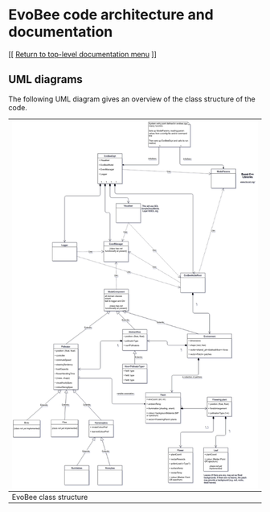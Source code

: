# EvoBee code architecture and documentation

[[ [Return to top-level documentation menu](../../README.md) ]]

## UML diagrams

The following UML diagram gives an overview of the class structure of the code.

| <img src="img/EvoBee-UML-design-diagram.png" alt="EvoBee UML design diagram" width=100%/> | 
|--|
| EvoBee class structure |
<!--stackedit_data:
eyJoaXN0b3J5IjpbMTE3NTA5OTIyOCw2NjQ0ODkwMTEsNjE0Nj
gzMDc3LC0xNjM4NDQ2NTY4XX0=
-->